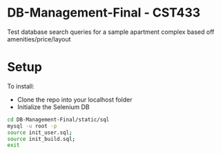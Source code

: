 DB-Management-Final - CST433
============================

Test database search queries for a sample apartment complex based off amenities/price/layout

Setup
=====
To install:
* Clone the repo into your localhost folder
* Initialize the Selenium DB
```sh
cd DB-Management-Final/static/sql
mysql -u root -p
source init_user.sql;
source init_build.sql;
exit
```
